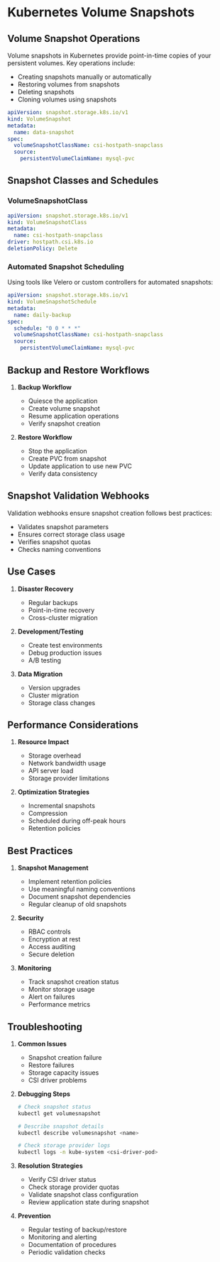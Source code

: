 # Kubernetes Volume Snapshots

## Volume Snapshot Operations

Volume snapshots in Kubernetes provide point-in-time copies of your persistent volumes. Key operations include:

- Creating snapshots manually or automatically
- Restoring volumes from snapshots
- Deleting snapshots
- Cloning volumes using snapshots

```yaml
apiVersion: snapshot.storage.k8s.io/v1
kind: VolumeSnapshot
metadata:
  name: data-snapshot
spec:
  volumeSnapshotClassName: csi-hostpath-snapclass
  source:
    persistentVolumeClaimName: mysql-pvc
```

## Snapshot Classes and Schedules

### VolumeSnapshotClass
```yaml
apiVersion: snapshot.storage.k8s.io/v1
kind: VolumeSnapshotClass
metadata:
  name: csi-hostpath-snapclass
driver: hostpath.csi.k8s.io
deletionPolicy: Delete
```

### Automated Snapshot Scheduling
Using tools like Velero or custom controllers for automated snapshots:

```yaml
apiVersion: snapshot.storage.k8s.io/v1
kind: VolumeSnapshotSchedule
metadata:
  name: daily-backup
spec:
  schedule: "0 0 * * *"
  volumeSnapshotClassName: csi-hostpath-snapclass
  source:
    persistentVolumeClaimName: mysql-pvc
```

## Backup and Restore Workflows

1. **Backup Workflow**
   - Quiesce the application
   - Create volume snapshot
   - Resume application operations
   - Verify snapshot creation

2. **Restore Workflow**
   - Stop the application
   - Create PVC from snapshot
   - Update application to use new PVC
   - Verify data consistency

## Snapshot Validation Webhooks

Validation webhooks ensure snapshot creation follows best practices:

- Validates snapshot parameters
- Ensures correct storage class usage
- Verifies snapshot quotas
- Checks naming conventions

## Use Cases

1. **Disaster Recovery**
   - Regular backups
   - Point-in-time recovery
   - Cross-cluster migration

2. **Development/Testing**
   - Create test environments
   - Debug production issues
   - A/B testing

3. **Data Migration**
   - Version upgrades
   - Cluster migration
   - Storage class changes

## Performance Considerations

1. **Resource Impact**
   - Storage overhead
   - Network bandwidth usage
   - API server load
   - Storage provider limitations

2. **Optimization Strategies**
   - Incremental snapshots
   - Compression
   - Scheduled during off-peak hours
   - Retention policies

## Best Practices

1. **Snapshot Management**
   - Implement retention policies
   - Use meaningful naming conventions
   - Document snapshot dependencies
   - Regular cleanup of old snapshots

2. **Security**
   - RBAC controls
   - Encryption at rest
   - Access auditing
   - Secure deletion

3. **Monitoring**
   - Track snapshot creation status
   - Monitor storage usage
   - Alert on failures
   - Performance metrics

## Troubleshooting

1. **Common Issues**
   - Snapshot creation failure
   - Restore failures
   - Storage capacity issues
   - CSI driver problems

2. **Debugging Steps**
   ```bash
   # Check snapshot status
   kubectl get volumesnapshot
   
   # Describe snapshot details
   kubectl describe volumesnapshot <name>
   
   # Check storage provider logs
   kubectl logs -n kube-system <csi-driver-pod>
   ```

3. **Resolution Strategies**
   - Verify CSI driver status
   - Check storage provider quotas
   - Validate snapshot class configuration
   - Review application state during snapshot

4. **Prevention**
   - Regular testing of backup/restore
   - Monitoring and alerting
   - Documentation of procedures
   - Periodic validation checks
